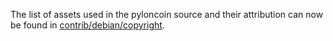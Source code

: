 The list of assets used in the pyloncoin source and their attribution can now be found in [contrib/debian/copyright](../contrib/debian/copyright).
